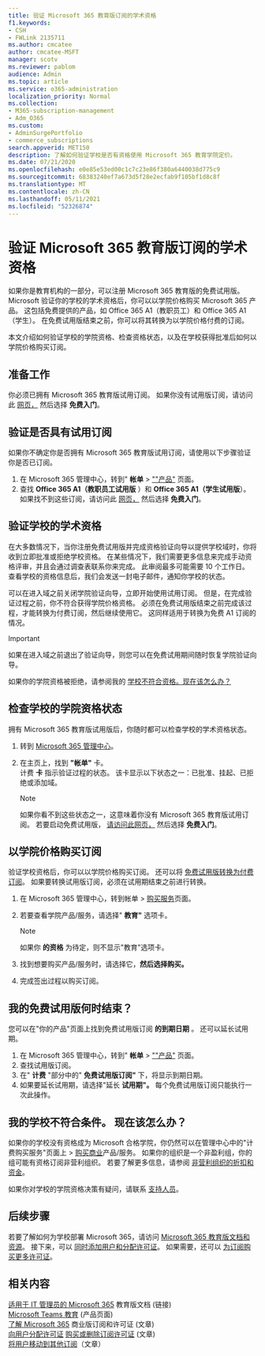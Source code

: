 ```yaml
---
title: 验证 Microsoft 365 教育版订阅的学术资格
f1.keywords:
- CSH
- FWLink 2135711
ms.author: cmcatee
author: cmcatee-MSFT
manager: scotv
ms.reviewer: pablom
audience: Admin
ms.topic: article
ms.service: o365-administration
localization_priority: Normal
ms.collection:
- M365-subscription-management
- Adm_O365
ms.custom:
- AdminSurgePortfolio
- commerce_subscriptions
search.appverid: MET150
description: 了解如何验证学校是否有资格使用 Microsoft 365 教育学院定价。
ms.date: 07/21/2020
ms.openlocfilehash: e0e85e53ed00c1c7c23e86f380a6440038d775c9
ms.sourcegitcommit: 68383240ef7a673d5f28e2ecfab9f105bf1d8c8f
ms.translationtype: MT
ms.contentlocale: zh-CN
ms.lasthandoff: 05/11/2021
ms.locfileid: "52326874"
---
```

# <a name="verify-academic-eligibility-for-microsoft-365-education-subscriptions"></a>验证 Microsoft 365 教育版订阅的学术资格

如果你是教育机构的一部分，可以注册 Microsoft 365 教育版的免费试用版。 Microsoft 验证你的学校的学术资格后，你可以以学院价格购买 Microsoft 365 产品。 这包括免费提供的产品，如 Office 365 A1（教职员工）和 Office 365 A1（学生）。 在免费试用版结束之前，你可以将其转换为以学院价格付费的订阅。

本文介绍如何验证学校的学院资格、检查资格状态，以及在学校获得批准后如何以学院价格购买订阅。

## <a name="before-you-begin"></a>准备工作

你必须已拥有 Microsoft 365 教育版试用订阅。 如果你没有试用版订阅，请访问此 [网页，](https://www.microsoft.com/microsoft-365/academic/compare-office-365-education-plans?activetab=tab%3aprimaryr1) 然后选择 **免费入门**。

## <a name="verify-that-you-have-a-trial-subscription"></a>验证是否具有试用订阅

如果你不确定你是否拥有 Microsoft 365 教育版试用订阅，请使用以下步骤验证你是否已订阅。

1. 在 Microsoft 365 管理中心，转到" **帐单** \> <a href="https://go.microsoft.com/fwlink/p/?linkid=842054" target="_blank">""产品"</a> 页面。
2. 查找 **Office 365 A1（教职员工试用版** ）和 **Office 365 A1（学生试用版**）。 如果找不到这些订阅，请访问此 [网页，](https://www.microsoft.com/microsoft-365/academic/compare-office-365-education-plans?activetab=tab%3aprimaryr1) 然后选择 **免费入门**。

## <a name="verify-your-schools-academic-eligibility"></a>验证学校的学术资格

在大多数情况下，当你注册免费试用版并完成资格验证向导以提供学校域时，你将收到立即批准或拒绝学校资格。 在某些情况下，我们需要更多信息来完成手动资格评审，并且会通过调查表联系你来完成。 此审阅最多可能需要 10 个工作日。 查看学校的资格信息后，我们会发送一封电子邮件，通知你学校的状态。

可以在进入域之前关闭学院验证向导，立即开始使用试用订阅。 但是，在完成验证过程之前，你不符合获得学院价格资格。 必须在免费试用版结束之前完成该过程，才能转换为付费订阅，然后继续使用它。 这同样适用于转换为免费 A1 订阅的情况。

> [!IMPORTANT]
> 如果在进入域之前退出了验证向导，则您可以在免费试用期间随时[](https://go.microsoft.com/fwlink/p/?linkid=2135255)恢复学院验证向导。

如果你的学院资格被拒绝，请参阅我的 [学校不符合资格。现在该怎么办？](#my-school-isnt-eligible-what-do-i-do-now)

## <a name="check-the-status-of-your-schools-academic-eligibility"></a>检查学校的学院资格状态

拥有 Microsoft 365 教育版试用版后，你随时都可以检查学校的学术资格状态。

1. 转到 [Microsoft 365 管理中心](https://go.microsoft.com/fwlink/p/?linkid=2024339)。
2. 在主页上，找到 **"帐单"** 卡。\
    计费 **卡** 指示验证过程的状态。 该卡显示以下状态之一：已批准、挂起、已拒绝或添加域。

    > [!NOTE]
    > 如果你看不到这些状态之一，这意味着你没有 Microsoft 365 教育版试用订阅。 若要启动免费试用版， [请访问此网页，](https://www.microsoft.com/microsoft-365/academic/compare-office-365-education-plans?activetab=tab%3aprimaryr1) 然后选择 **免费入门**。

## <a name="buy-subscriptions-at-academic-prices"></a>以学院价格购买订阅

验证学校资格后，你可以以学院价格购买订阅。 还可以将 [免费试用版转换为付费订阅](../try-or-buy-microsoft-365.md)。 如果要转换试用版订阅，必须在试用期结束之前进行转换。

1. 在 Microsoft 365 管理中心，转到帐单 \> <a href="https://go.microsoft.com/fwlink/p/?linkid=868433" target="_blank">购买服务</a>页面。
2. 若要查看学院产品/服务，请选择" **教育"** 选项卡。

    > [!NOTE]
    > 如果你 **的资格** 为待定，则不显示"教育"选项卡。

3. 找到想要购买产品/服务时，请选择它，**然后选择购买。**
4. 完成签出过程以购买订阅。

## <a name="when-does-my-free-trial-end"></a>我的免费试用版何时结束？

您可以在"你的产品"页面上找到免费试用版订阅 **的到期日期** 。 还可以延长试用期。

1. 在 Microsoft 365 管理中心，转到" **帐单** \> <a href="https://go.microsoft.com/fwlink/p/?linkid=842054" target="_blank">""产品"</a> 页面。
2. 查找试用版订阅。
3. 在" **计费** "部分中的" **免费试用版订阅"** 下，将显示到期日期。
4. 如果要延长试用期，请选择"延长 **试用期"。** 每个免费试用版订阅只能执行一次此操作。

## <a name="my-school-isnt-eligible-what-do-i-do-now"></a>我的学校不符合条件。 现在该怎么办？

如果你的学校没有资格成为 Microsoft 合格学院，你仍然可以在管理中心中的"计费购买服务"页面上 \> <a href="https://go.microsoft.com/fwlink/p/?linkid=868433" target="_blank">购买商业</a>产品/服务。 如果你的组织是一个非盈利组，你的组可能有资格订阅非营利组织。 若要了解更多信息，请参阅 [非营利组织的折扣和资金](https://www.microsoft.com/nonprofits/eligibility)。

如果你对学校的学院资格决策有疑问，请联系 [支持人员](../../business-video/get-help-support.md)。

## <a name="next-steps"></a>后续步骤

若要了解如何为学校部署 Microsoft 365，请访问 [Microsoft 365 教育版文档和资源](/microsoft-365/education/deploy/)。 接下来，可以 [同时添加用户和分配许可证](../../admin/add-users/add-users.md)。 如果需要，还可以 [为订阅购买更多许可证](../licenses/buy-licenses.md)。

## <a name="related-content"></a>相关内容

[适用于 IT 管理员的 Microsoft 365](/education/itadmins) 教育版文档 (链接) \
[Microsoft Teams 教育](https://microsoft.com/education/products/teams/default.aspx) (产品页面) \
[了解 Microsoft 365](../licenses/subscriptions-and-licenses.md) 商业版订阅和许可证 (文章) \
[向用户分配许可证](../../admin/manage/assign-licenses-to-users.md)
[购买或删除订阅许可证](../licenses/buy-licenses.md) (文章) \
[将用户移动到其他订阅](move-users-different-subscription.md)（文章）
